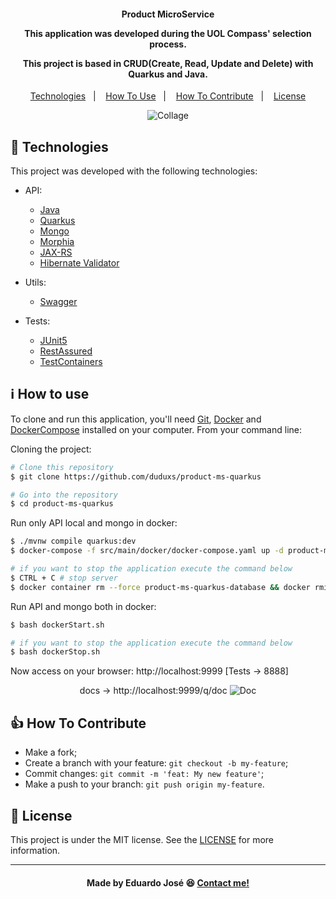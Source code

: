 <h4 align="center">
  <p>Product MicroService</p>
  
  <p>This application was developed during the UOL Compass' selection process.</p>

  <p>This project is based in CRUD(Create, Read, Update and Delete) with Quarkus and Java.</p>
  
</h4>

<p align="center">
  <a href="#rocket-technologies">Technologies</a>&nbsp;&nbsp;&nbsp;|&nbsp;&nbsp;&nbsp;
  <a href="#information_source-how-to-use">How To Use</a>&nbsp;&nbsp;&nbsp;|&nbsp;&nbsp;&nbsp;
  <a href="#thumbsup-how-to-contribute">How To Contribute</a>&nbsp;&nbsp;&nbsp;|&nbsp;&nbsp;&nbsp;
  <a href="#memo-license">License</a>
</p>

<p align="center">
<img alt="Collage" src="https://i.imgur.com/1tEDin1.png"> 
</p>

## :rocket: Technologies

This project was developed with the following technologies:

- API:

  - [Java](https://www.oracle.com/br/java/)
  - [Quarkus](https://quarkus.io/)
  - [Mongo](https://www.mongodb.com/pt-br)
  - [Morphia](https://github.com/MorphiaOrg/morphia)
  - [JAX-RS](https://en.wikipedia.org/wiki/Jakarta_RESTful_Web_Services)
  - [Hibernate Validator](http://hibernate.org/validator/)
  
- Utils:

  - [Swagger](https://quarkus.io/guides/openapi-swaggerui)
  
- Tests:
 
  - [JUnit5](https://junit.org/junit5/docs/current/user-guide/)
  - [RestAssured](https://rest-assured.io/)
  - [TestContainers](https://www.testcontainers.org/)


## :information_source: How to use
To clone and run this application, you'll need [Git](https://git-scm.com), [Docker](https://www.docker.com/) and [DockerCompose](https://docs.docker.com/compose/) installed on your computer. From your command line:

Cloning the project:

```bash
# Clone this repository
$ git clone https://github.com/duduxs/product-ms-quarkus

# Go into the repository
$ cd product-ms-quarkus
```

Run only API local and mongo in docker:

```bash
$ ./mvnw compile quarkus:dev 
$ docker-compose -f src/main/docker/docker-compose.yaml up -d product-ms-database 

# if you want to stop the application execute the command below
$ CTRL + C # stop server
$ docker container rm --force product-ms-quarkus-database && docker rmi mongo #stop mongo
```

Run API and mongo both in docker:
```bash
$ bash dockerStart.sh

# if you want to stop the application execute the command below
$ bash dockerStop.sh
```

Now access on your browser: http://localhost:9999 [Tests -> 8888]

<p align="center">
  docs -> http://localhost:9999/q/doc
<img alt="Doc" src="https://i.imgur.com/XshHSza.png"> 
</p>

## :thumbsup: How To Contribute

-  Make a fork;
-  Create a branch with your feature: `git checkout -b my-feature`;
-  Commit changes: `git commit -m 'feat: My new feature'`;
-  Make a push to your branch: `git push origin my-feature`.

## :memo: License
This project is under the MIT license. See the [LICENSE](https://github.com/Duduxs/product-ms-quarkus/blob/master/LICENSE) for more information.

---

<h4 align="center">
    Made by Eduardo José 😆 <a href="https://www.linkedin.com/in/eduarddojose/" target="_blank">Contact me!</a>
</h4>
